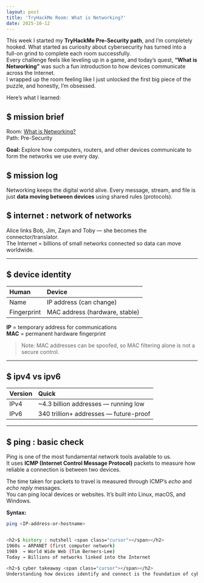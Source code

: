 ```yaml
---
layout: post
title: 'TryHackMe Room: What is Networking?'
date: 2025-10-12
---
```


This week I started my **TryHackMe Pre-Security path**, and I’m completely hooked. What started as curiosity about cybersecurity has turned into a full-on grind to complete each room successfully.  
Every challenge feels like leveling up in a game, and today’s quest, **“What is Networking”** was such a fun introduction to how devices communicate across the Internet.  
I wrapped up the room feeling like I just unlocked the first big piece of the puzzle, and honestly, I’m obsessed.

Here’s what I learned:

<h2>$ mission brief <span class="cursor"></span></h2>

Room: [What is Networking?](https://tryhackme.com/room/whatisnetworking)  
Path: Pre-Security

**Goal:**
Explore how computers, routers, and other devices communicate to form the networks we use every day.

<h2>$ mission log <span class="cursor"></span></h2>

Networking keeps the digital world alive. Every message, stream, and file is just **data moving between devices** using shared rules (protocols).

<h2>$ internet : network of networks <span class="cursor"></span></h2>

Alice links Bob, Jim, Zayn and Toby — she becomes the connector/translator.  
The Internet = billions of small networks connected so data can move worldwide.

---

<h2>$ device identity <span class="cursor"></span></h2>

| Human       | Device                         |
| :---------- | :----------------------------- |
| Name        | IP address (can change)        |
| Fingerprint | MAC address (hardware, stable) |

**IP** = temporary address for communications  
**MAC** = permanent hardware fingerprint

> Note: MAC addresses can be spoofed, so MAC filtering alone is not a secure control.

---

<h2>$ ipv4 vs ipv6 <span class="cursor"></span></h2>

| Version | Quick                                  |
| :------ | :------------------------------------- |
| IPv4    | ~4.3 billion addresses — running low   |
| IPv6    | 340 trillion+ addresses — future-proof |

---

<h2>$ ping : basic check <span class="cursor"></span></h2>

Ping is one of the most fundamental network tools available to us.  
It uses **ICMP (Internet Control Message Protocol)** packets to measure how reliable a connection is between two devices.

The time taken for packets to travel is measured through ICMP’s _echo_ and _echo reply_ messages.  
You can ping local devices or websites. It’s built into Linux, macOS, and Windows.

**Syntax:**

```bash
ping <IP-address-or-hostname>


<h2>$ history : nutshell <span class="cursor"></span></h2>
1960s → ARPANET (first computer network)
1989  → World Wide Web (Tim Berners-Lee)
Today → Billions of networks linked into the Internet

<h2>$ cyber takeaway <span class="cursor"></span></h2>
Understanding how devices identify and connect is the foundation of cybersecurity.
```
